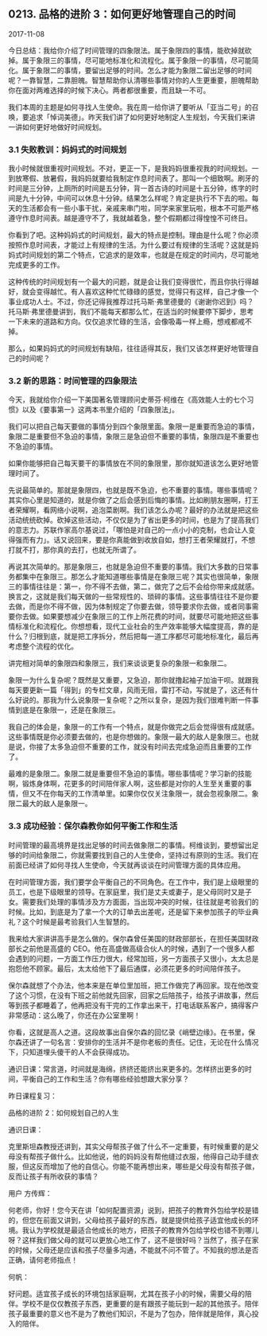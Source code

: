 ## 0213. 品格的进阶 3：如何更好地管理自己的时间

2017-11-08

今日总结：我给你介绍了时间管理的四象限法。属于象限四的事情，能砍掉就砍掉。属于象限三的事情，尽可能地标准化和流程化。属于象限一的事情，尽可能简化。属于象限二的事情，要留出足够的时间。怎么才能为象限二留出足够的时间呢？一靠智慧，二靠胆魄。智慧帮助你认清哪些事情对你的人生更重要，胆魄帮助你在面对两难选择的时候下决心。两者都很重要，而且缺一不可。

我们本周的主题是如何寻找人生使命。我在周一给你讲了要听从「亚当二号」的召唤，要追求「悼词美德」。昨天我们讲了如何更好地制定人生规划，今天我们来讲一讲如何更好地做好时间规划。

### 3.1 失败教训：妈妈式的时间规划

我小时候就很重视时间规划。不对，更正一下，是我妈妈很重视我的时间规划。一到放寒假、放暑假，我妈妈就要给我制定作息时间表了。那叫一个细致啊。刷牙的时间是三分钟，上厕所的时间是五分钟，背一首古诗的时间是十五分钟，练字的时间是九十分钟，中间可以休息十分钟。结果怎么样呢？肯定是执行不下去的啦。每天的生活都会有一些小事干扰，亲戚来串门啦，同学来家里玩啦，根本不可能严格遵守作息时间表。越是遵守不了，我就越着急，整个假期都过得惶惶不可终日。

你看到了吧。这种妈妈式的时间规划，最大的特点是控制。理由是什么呢？你必须按照作息时间表，才能过上有规律的生活。为什么要过有规律的生活呢？这就是妈妈式时间规划的第二个特点，它追求的是效率，也就是在规定的时间内，尽可能地完成更多的工作。

这种传统的时间规划有一个最大的问题，就是会让我们变得很忙，而且你执行得越好，就会变得越忙。有人喜欢这种忙忙碌碌的感觉，觉得只有这样，自己才像一个事业成功人士。不过，你还记得我推荐过托马斯·弗里德曼的《谢谢你迟到》吗？托马斯·弗里德曼讲到，我们不能每天都那么忙，在适当的时候要停下脚步，思考一下未来的道路和方向。仅仅追求忙碌的生活，会像吸毒一样上瘾，想戒都戒不掉。

那么，如果妈妈式的时间规划有缺陷，往往适得其反，我们又该怎样更好地管理自己的时间呢？

### 3.2 新的思路：时间管理的四象限法

今天，我就给你介绍一下美国著名管理顾问史蒂芬·柯维在《高效能人士的七个习惯》以及《要事第一》这两本书里介绍的「四象限法」。

我们可以把自己每天要做的事情分到四个象限里面。象限一是重要而急迫的事情，象限二是重要但不急迫的事情，象限三是急迫但不重要的事情，象限四是不重要也不急迫的事情。

如果你能够把自己每天要干的事情放在不同的象限里，那你就知道该怎么更好地管理时间了。

先说最简单的。那就是象限四，也就是既不急迫，也不重要的事情。哪些事情呢？其实你心里是知道的，就是你做了之后会感到后悔的事情。比如刷朋友圈啊，打王者荣耀啊，看网络小说啊，追泡菜剧啊。我们该怎么办呢？最好的办法就是把这些活动统统砍掉。砍掉这些活动，不仅仅是为了省出更多的时间，也是为了提高我们的意志力。苏联作家高尔基说过，「哪怕是对自己的一点小小的克制，也会让人变得强而有力」。话又说回来，要是你真能做到收放自如，想打王者荣耀就打，不想打就不打，那你真的去打，也就无所谓了。

再说其次简单的。那是象限三，也就是急迫但不重要的事情。我们大多数的日常事务都集中在象限三。那怎么才能知道哪些事情是在象限三呢？其实也很简单，象限三的事情往往是：第一，你不得不去做，第二，做完了之后不会给你带来成就感。换言之，这就是我们每天做的一些常规性的、琐碎的事情。这些事情往往不是你要去做，而是你不得不做，因为体制规定了你要去做，领导要求你去做，或者同事需要你去做。如果要想减少在象限三的工作上所花费的时间，就要尽可能地把这些事情标准化和流程化。你想想看，现代工业社会的生产效率能够大幅度提高，靠的是什么？归根到底，就是把工序拆分，然后把每一道工序都尽可能地标准化，最后再考虑整个流程的优化。

讲完相对简单的象限四和象限三，我们来谈谈更复杂的象限一和象限二。

象限一为什么复杂呢？既然是又重要，又急迫，那你就撸起袖子加油干呗。就跟我每天要更新一篇「得到」的专栏文章，风雨无阻，雷打不动，写就是了，这还有什么好说的。那我为什么说象限一复杂呢？之所以复杂，是因为我们很难判断一件事情到底是在象限一，还是在象限三。

我自己的体会是，象限一的工作有一个特点，就是你做完之后会觉得很有成就感。这些事情既是你必须要去做的，也是你想做的。象限一最大的敌人是象限三。也就是说，你接了太多急迫但不重要的工作，就没有时间去完成急迫而且重要的工作了。

最难的是象限二。象限二就是重要但不急迫的事情。哪些事情呢？学习新的技能啊，锻炼身体啊，花更多的时间陪伴家人啊，这些都是对你的人生至关重要的事情，但又不在你每天的工作清单里。如果你仅仅关注象限一，就会忽视象限二。象限二最大的敌人是象限一。

### 3.3 成功经验：保尔森教你如何平衡工作和生活

时间管理的最高境界是找出足够的时间去做象限二的事情。柯维谈到，要想留出足够的时间给象限二，你就需要找到自己的人生使命，坚持过有原则的生活。我们在前面已经讲了如何寻找人生使命，今天就再谈谈在时间管理方面的具体应用。

在时间管理方面，我们要学会平衡自己的不同角色。在工作中，我们是上级眼里的员工，也是下级眼里的领导。在家庭里，我们是丈夫或妻子，是父母同时又是子女。需要我们处理的事情涉及方方面面，当出现冲突的时候，往往就是考验我们的时候。比如，到底是为了拿一个大的订单去出差呢，还是留下来参加孩子的毕业典礼？这个时候是最考验我们人生智慧的。

我来给大家讲讲高手是怎么做的。保尔森曾任美国的财政部部长，在担任美国财政部长之前他是高盛的 CEO。他在高盛做高级合伙人的时候，遇到了一个很多人都会遇到的问题，一方面工作压力很大，经常加班，另一方面孩子又很小，太太总是抱怨他不顾家。最后，太太给他下了最后通牒，必须花更多的时间陪伴孩子。

保尔森就想了个办法，他本来是在单位里加班，把工作做完了再回家。现在他改变了这个习惯，在没有下班之前他就先回家，回家之后陪孩子，给孩子讲故事，然后等到孩子都睡着了，他再把没有干完的工作拿出来干，打电话联系客户，搞得客户非常感动：这么晚了，你还在办公室里啊！

你看，这就是高人之道。这段故事出自保尔森的回忆录《峭壁边缘》。在书里，保尔森还讲了一句名言：安排你的生活并不是你老板的责任。记住，无论在什么情况下，只知道埋头傻干的人不会获得成功。

通识日课：常言道，时间就是海绵，挤挤还能挤出来更多的。怎样挤出更多的时间，平衡自己的工作和生活？你有哪些经验想跟大家分享？

昨日课程复习：

品格的进阶 2：如何规划自己的人生

通识日课：

克里斯坦森教授还讲到，其实父母帮孩子做了什么不一定重要，有时候重要的是父母没有帮孩子做什么。比如他说，他的妈妈没有帮他缝过衣服，他得自己动手缝衣服，但这反而增加了他的自信心。你能不能再想出来，哪些是父母没有帮孩子做，反而让孩子有所收获的事情？

用户 方传辉：

何老师，你好！您今天在讲「如何配置资源」说到，把孩子的教育外包给学校是错的，但您在前面又讲到，父母给孩子最好的东西，就是提供给孩子适宜他成长的环境。我认为学校就是最适合他成长的地方，把孩子的教育外包给学校也错不到哪儿呀？这样我们做父母的就可以更放心地工作了，这不是很好吗？当然了，孩子在家的时候，父母还是应该和孩子尽量多沟通，不能就不问不管了。不知我的想法是否正确，请何老师指点！

何帆：

好问题。适宜孩子成长的环境包括家庭啊，尤其在孩子小的时候，需要父母的陪伴。学校不是仅仅教孩子东西，更重要的是有跟孩子能玩到一起的其他孩子。陪伴孩子最重要的意义也不是为了教他们知识，不是为了包办，陪伴就是陪伴，真心投入的陪伴。